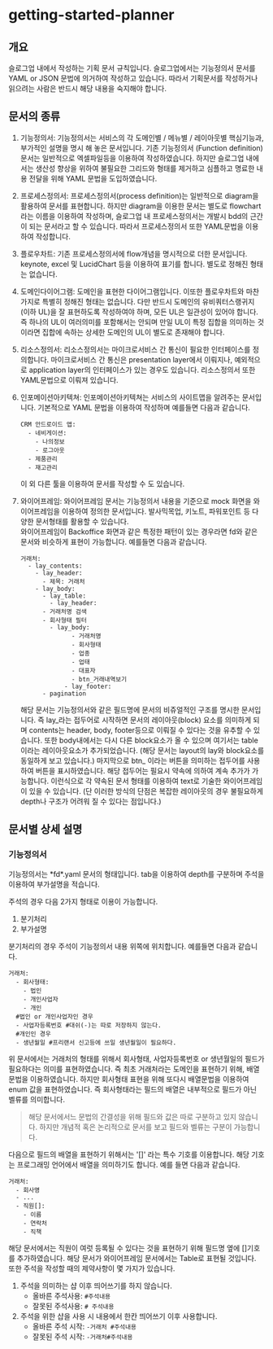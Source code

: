 # getting-started-planner

## 개요
슬로그업 내에서 작성하는 기획 문서 규칙입니다. 슬로그업에서는 기능정의서 문서를 YAML or JSON 문법에 의거하여 작성하고 있습니다. 따라서 기획문서를 작성하거나 읽으려는 사람은 반드시 해당 내용을 숙지해야 합니다.

## 문서의 종류
1. 기능정의서: 기능정의서는 서비스의 각 도메인별 / 메뉴별 / 레이아웃별 핵심기능과, 부가적인 설명을 명시 해 놓은 문서입니다. 기존 기능정의서 (Function definition) 문서는 일반적으로 엑셀파일등을 이용하여 작성하였습니다. 하지만 슬로그업 내에서는 생산성 향상을 위하여 불필요한 그리드와 형태를 제거하고 심플하고 명료한 내용 전달을 위해 YAML 문법을 도입하였습니다.

2. 프로세스정의서: 프로세스정의서(process definition)는 일반적으로 diagram을 활용하여 문서를 표현합니다. 하지만 diagram을 이용한 문서는 별도로 flowchart라는 이름을 이용하여 작성하며, 슬로그업 내 프로세스정의서는 개발시 bdd의 근간이 되는 문서라고 할 수 있습니다. 따라서 프로세스정의서 또한 YAML문법을 이용하여 작성합니다.

3. 플로우차트: 기존 프로세스정의서에 flow개념을 명시적으로 더한 문서입니다. keynote, excel 및 LucidChart 등을 이용하여 표기를 합니다. 별도로 정해진 형태는 없습니다.

4. 도메인다이어그램: 도메인을 표현한 다이어그램입니다. 이또한 플로우차트와 마찬가지로 특별히 정해진 형태는 없습니다. 다만 반드시 도메인의 유비쿼터스랭귀지 (이하 UL)을 잘 표현하도록 작성하여야 하며, 모든 UL은 일관성이 있어야 합니다. 즉 하나의 UL이 여러의미를 포함해서는 안되며 만일 UL이 특정 집합을 의미하는 것이라면 집합에 속하는 상세한 도메인의 UL이 별도로 존재해야 합니다.

5. 리소스정의서: 리소스정의서는 마이크로서비스 간 통신이 필요한 인터페이스를 정의합니다. 마이크로서비스 간 통신은 presentation layer에서 이뤄지나, 예외적으로 application layer의 인터페이스가 있는 경우도 있습니다. 리소스정의서 또한 YAML문법으로 이뤄져 있습니다.

6. 인포메이션아키텍쳐: 인포메이션아키텍쳐는 서비스의 사이트맵을 알려주는 문서입니다. 기본적으로 YAML 문법을 이용하여 작성하며 예를들면 다음과 같습니다.
	```
	CRM 안드로이드 앱:
	  - 네비게이션:
	    - 나의정보
	    - 로그아웃
	  - 제품관리
	  - 재고관리
	``` 
	이 외 다른 툴을 이용하여 문서를 작성할 수 도 있습니다.
	
7. 와이어프레임: 와이어프레임 문서는 기능정의서 내용을 기준으로 mock 화면을 와이어프레임을 이용하여 정의한 문서입니다. 발사믹목업, 키노트, 파워포인트 등 다양한 문서형태를 활용할 수 있습니다.  
와이어프레임이 Backoffice 화면과 같은 특정한 패턴이 있는 경우라면 fd와 같은 문서와 비슷하게 표현이 가능합니다. 예를들면 다음과 같습니다.
	```
	거래처:
	  - lay_contents:
	    - lay_header:
	      - 제목: 거래처
	    - lay_body:
	      - lay_table:
	        - lay_header:
		  - 거래처명 검색
		  - 회사형태 필터
	        - lay_body:
                  - 거래처명
                  - 회사형태
                  - 업종
                  - 업태
                  - 대표자
                  - btn_거래내역보기
                - lay_footer:
		  - pagination
	```
	해당 문서는 기능정의서와 같은 필드명에 문서의 비쥬얼적인 구조를 명시한 문서입니다. 즉 lay_라는 접두어로 시작하면 문서의 레이아웃(block) 요소를 의미하게 되며 contents는 header, body, footer등으로 이뤄질 수 있다는 것을 유추할 수 있습니다. 또한 body내에서는 다시 다른 block요소가 올 수 있으며 여기서는 table이라는 레이아웃요소가 추가되었습니다. (해당 문서는 layout의 lay와 block요소를 동일하게 보고 있습니다.)
	마지막으로 btn_ 이라는 버튼을 의미하는 접두어를 사용하여 버튼을 표시하였습니다. 해당 접두어는 필요시 약속에 의하여 계속 추가가 가능합니다.
	이런식으로 각 약속된 문서 형태를 이용하여 text로 기술한 와이어프레임이 있을 수 있습니다.  (단 이러한 방식의 단점은 복잡한 레이아웃의 경우 불필요하게 depth나 구조가 어려워 질 수 있다는 점입니다.)
	
## 문서별 상세 설명
### 기능정의서
기능정의서는 \*fd\*.yaml 문서의 형태입니다. tab을 이용하여 depth를 구분하며 주석을 이용하여 부가설명을 적습니다.

주석의 경우 다음 2가지 형태로 이용이 가능합니다.
1. 분기처리
2. 부가설명

분기처리의 경우 주석이 기능정의서 내용 위쪽에 위치합니다. 예를들면 다음과 같습니다.
```
거래처:
  - 회사형태:
    - 법인
    - 개인사업자
    - 개인
  #법인 or 개인사업자인 경우
  - 사업자등록번호 #대쉬(-)는 따로 저장하지 않는다.
  #개인인 경우
  - 생년월일 #프리랜서 신고등에 쓰일 생년월일이 필요하다.
```
 위 문서에서는 거래처의 형태를 위해서 회사형태, 사업자등록번호 or 생년월일의 필드가 필요하다는 의미를 표현하였습니다. 즉 최초 거래처라는 도메인을 표현하기 위해, 배열 문법을 이용하였습니다. 하지만 회사형태 표현을 위해 또다시 배열문법을 이용하여 enum 값을 표현하였습니다. 즉 회사형태라는 필드의 배열은 내부적으로 필드가 아닌 벨류를 의미합니다. 

> 해당 문서에서느 문법의 간결성을 위해 필드와 값은 따로 구분하고 있지 않습니다. 하지만 개념적 혹은 논리적으로 문서를 보고 필드와 벨류는 구분이 가능합니다.

다음으로 필드의 배열을 표현하기 위해서는 '[]' 라는 특수 기호를 이용합니다. 해당 기호는 프로그래밍 언어에서 배열을 의미하기도 합니다.
예를 들면 다음과 같습니다.
```
거래처:
  - 회사명
  - ...
  - 직원[]:
    - 이름
    - 연락처
    - 직책
```
해당 문서에서는 직원이 여럿 등록될 수 있다는 것을 표현하기 위해 필드명 옆에 []기호를 추가하였습니다. 해당 문서가 와이어프레임 문서에서는 Table로 표현될 것입니다.
또한 주석을 작성할 때의 제약사항이 몇 가지가 있습니다.
1. 주석을 의미하는 샵 이후 띄어쓰기를 하지 않습니다.
	- 올바른 주석사용: `#주석내용`
	- 잘못된 주석사용: `# 주석내용`
2. 주석을 위한 샵을 사용 시 내용에서 한칸 띄어쓰기 이후 사용합니다.
	- 올바른 주석 시작: `-거래처 #주석내용`
	- 잘못된 주석 시작: `-거래처#주석내용`
